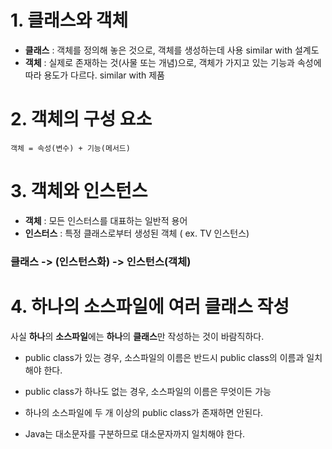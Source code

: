 # 1. 클래스와 객체

* **클래스** : 객체를 정의해 놓은 것으로, 객체를 생성하는데 사용 similar with 설계도
*  **객체** : 실제로 존재하는 것(사물 또는 개념)으로, 객체가 가지고 있는 기능과 속성에 따라 용도가 다르다. similar with 제품

# 2. 객체의 구성 요소  
	객체 = 속성(변수) + 기능(메서드)

# 3. 객체와 인스턴스

* **객체** : 모든 인스터스를 대표하는 일반적 용어
*  **인스터스** : 특정 클래스로부터 생성된 객체 ( ex. TV 인스턴스)    
 
###   클래스 -> (인스턴스화) -> 인스턴스(객체)

# 4. 하나의 소스파일에 여러 클래스 작성

사실 **하나**의 **소스파일**에는 **하나**의 **클래스**만 작성하는 것이 바람직하다. 

* public class가 있는 경우, 소스파일의 이름은 반드시 public class의 이름과 일치해야 한다.

*  public class가 하나도 없는 경우, 소스파일의 이름은 무엇이든 가능 

*  하나의 소스파일에 두 개 이상의 public class가 존재하면 안된다.

*  Java는 대소문자를 구분하므로 대소문자까지 일치해야 한다.

